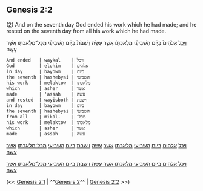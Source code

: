 ## Genesis 2:2

([2](http://biblehub.com/text/genesis/2-2.htm)) And on the seventh day God ended his work which he had made; and he rested on the seventh day from all his work which he had made.

וַיְכַ֤ל אֱלֹהִים֙ בַּיֹּ֣ום הַשְּׁבִיעִ֔י מְלַאכְתֹּ֖ו אֲשֶׁ֣ר עָשָׂ֑ה וַיִּשְׁבֹּת֙ בַּיֹּ֣ום הַשְּׁבִיעִ֔י מִכָּל־מְלַאכְתֹּ֖ו אֲשֶׁ֥ר עָשָֽׂה

	And ended   | waykal    | ויכל
	God         | elohim    | אלהים
	in day      | bayowm    | ביום
	the seventh | hashebyai | השביעי
	his work    | melaktow  | מלאכתו
	which       | asher     | אשר
	made        | 'assah    | עשה
	and rested  | wayisboth | וישבת
	in day      | bayowm    | ביום
	the seventh | hashebyai | השביעי
	from all    | mikal-    | מכל־
	his work    | melaktow  | מלאכתו
	which       | asher     | אשר
	made        | assah     | עשה

[ויכל](/keys/VIKL) [אלהים](/keys/ALHIM) [ביום](/keys/BIVM) [השביעי](/keys/HShBIOI) [מלאכתו](/keys/MLAKThV) [אשר](/keys/AShR) [עשה](/keys/OShH) [וישבת](/keys/VIShBTh) [ביום](/keys/BIVM) [השביעי](/keys/HShBIOI) [מכל־מלאכתו](/keys/MKL-MLAKThV) [אשר](/keys/AShR) [עשה](/keys/OShH)׃

[ויכל אלהים ביום השביעי מלאכתו אשר עשה וישבת ביום השביעי מכל־מלאכתו אשר עשה](/keys/VIKL.ALHIM.BIVM.HShBIOI.MLAKThV.AShR.OShH.VIShBTh.BIVM.HShBIOI.MKL-MLAKThV.AShR.OShH)׃

(<< [Genesis 2:1](/genesis/2/1) | ^^[Genesis 2](/genesis/2)^^ | [Genesis 2:2](/genesis/2/3) >>)
